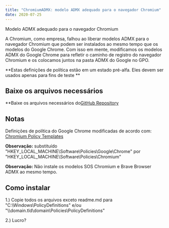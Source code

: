 ```yaml
---
title: "ChromiumADMX: modelo ADMX adequado para o navegador Chromium"
date: 2020-07-25
---
```



Modelo ADMX adequado para o navegador Chromium

A Chromium, como empresa, falhou ao liberar modelos ADMX para o navegador Chromium que podem ser instalados ao mesmo tempo que os modelos do Google Chrome.
Com isso em mente, modificamos os modelos ADMX do Google Chrome para refletir o caminho de registro do navegador Chromium e os colocamos juntos na pasta ADMX do Google no GPO.

**Estas definições de política estão em um estado pré-alfa. Eles devem ser usados apenas para fins de teste **

## Baixe os arquivos necessários

**Baixe os arquivos necessários do[GitHub Repository](https://github.com/simeononsecurity/ChromiumADMX)

## Notas

Definições de política do Google Chrome modificadas de acordo com:
[Chromium Policy Templates](https://www.chromium.org/administrators/policy-templates)

**Observação:** substituído "HKEY_LOCAL_MACHINE\Software\Policies\Google\Chrome" por "HKEY_LOCAL_MACHINE\Software\Policies\Chromium\"

**Observação:** Não instale os modelos SOS Chromium e Brave Browser ADMX ao mesmo tempo.

## Como instalar

1.) Copie todos os arquivos exceto readme.md para "C:\Windows\PolicyDefinitions" e/ou "\\\domain.tld\domain\Policies\PolicyDefinitions"

2.) Lucro?




